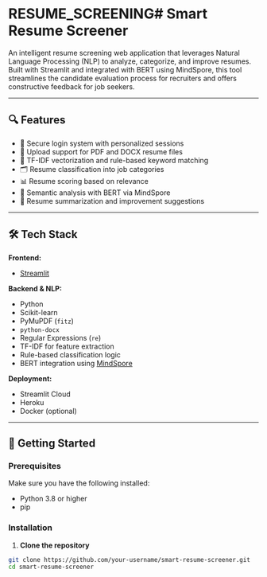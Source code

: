 # RESUME_SCREENING# Smart Resume Screener

An intelligent resume screening web application that leverages Natural Language Processing (NLP) to analyze, categorize, and improve resumes. Built with Streamlit and integrated with BERT using MindSpore, this tool streamlines the candidate evaluation process for recruiters and offers constructive feedback for job seekers.

---

## 🔍 Features

- 🔐 Secure login system with personalized sessions  
- 📄 Upload support for PDF and DOCX resume files  
- 🧠 TF-IDF vectorization and rule-based keyword matching  
- 🗂️ Resume classification into job categories  
- 📊 Resume scoring based on relevance  
- 🤖 Semantic analysis with BERT via MindSpore  
- 📝 Resume summarization and improvement suggestions  

---

## 🛠️ Tech Stack

**Frontend:**  
- [Streamlit](https://streamlit.io/)

**Backend & NLP:**  
- Python  
- Scikit-learn  
- PyMuPDF (`fitz`)  
- `python-docx`  
- Regular Expressions (`re`)  
- TF-IDF for feature extraction  
- Rule-based classification logic  
- BERT integration using [MindSpore](https://www.mindspore.cn/)

**Deployment:**  
- Streamlit Cloud  
- Heroku  
- Docker (optional)

---

## 🚀 Getting Started

### Prerequisites

Make sure you have the following installed:

- Python 3.8 or higher
- pip

### Installation

1. **Clone the repository**

```bash
git clone https://github.com/your-username/smart-resume-screener.git
cd smart-resume-screener
